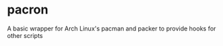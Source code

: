 pacron
======

A basic wrapper for Arch Linux's pacman and packer to provide hooks for other scripts
